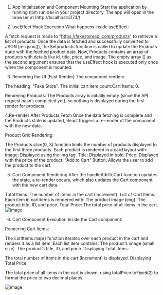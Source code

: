 1. App Initialization and Component Mounting
Start the application by running npm run dev in your project directory. The app will open in the browser at (http://localhost:5173/)


2. useEffect Hook Execution
What happens inside useEffect:

A fetch request is made to "https://fakestoreapi.com/products" to retrieve a list of products.
Once the data is fetched and successfully converted to JSON (res.json()), the Setproducts function is called to update the Products state with the fetched product data.
Now, Products contains an array of products with details like id, title, price, and image.
The empty array [] as the second argument ensures that the useEffect hook is executed only once when the component is mounted.

3. Rendering the UI (First Render)
 The component renders:

The heading: "Fake Store".
The initial cart item count:Cart Items: 0.

Rendering Products:
The Products array is initially empty (since the API request hasn't completed yet), so nothing is displayed during the first render for products.

4.Re-render After Products Fetch
Once the data fetching is complete and the Products state is updated, React triggers a re-render of the component with the new data.

Product Grid Rendering:

The Products.slice(0, 3) function limits the number of products displayed to the first three products.
Each product is rendered in a card layout with:
Image: Displayed using the img tag.
Title: Displayed in bold.
Price: Displayed with the price of the product.
"Add to Cart" Button: Allows the user to add the product to the cart.

5. Cart Component Rendering
After the handleAddToCart function updates the state, a re-render occurs, which also updates the Cart component with the new cart data.

Total Items: The number of items in the cart (Increment).
List of Cart Items: Each item in cartItems is rendered with:
The product image (img).
The product title, ID, and price.
Total Price: The total price of all items in the cart.
![image](https://github.com/user-attachments/assets/d2ba0507-0a34-4adf-a677-6bdc514c44b2)

6. Cart Component Execution
Inside the Cart component:

Rendering Cart Items:

The cartItems.map() function iterates over each product in the cart and renders it as a list item.
Each list item contains:
The product’s image (small size).
The product’s title, ID, and price.
Displaying Total Items:

The total number of items in the cart (Increment) is displayed.
Displaying Total Price:

The total price of all items in the cart is shown, using totalPrice.toFixed(2) to format the price to two decimal places.

![image](https://github.com/user-attachments/assets/3818101c-78ec-4f0d-af5c-4cc31cb2da3d)

